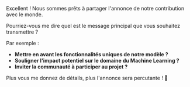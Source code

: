 Excellent ! Nous sommes prêts à partager l'annonce de notre contribution avec le monde. 

Pourriez-vous me dire quel est le message principal que vous souhaitez transmettre ?  

Par exemple :

* **Mettre en avant les fonctionnalités uniques de notre modèle ?**
* **Souligner l'impact potentiel sur le domaine du Machine Learning ?**
* **Inviter la communauté à participer au projet ?**

Plus vous me donnez de détails, plus l'annonce sera percutante ! 🚀



